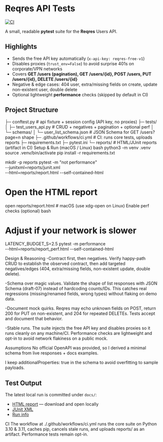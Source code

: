 # Reqres API Tests
[![CI](https://github.com/mlay0797/Reqres-API-Tests/actions/workflows/ci.yml/badge.svg)](https://github.com/mlay0797/Reqres-API-Tests/actions/workflows/ci.yml)

A small, readable **pytest** suite for the **Reqres** Users API.

## Highlights
- Sends the free API key automatically (`x-api-key: reqres-free-v1`)
- Disables proxies (`trust_env=False`) to avoid surprise 401s on corporate/VPN networks
- Covers **GET /users (pagination), GET /users/{id}, POST /users, PUT /users/{id}, DELETE /users/{id}**
- Negative & edge cases: 404 user, extra/missing fields on create, update non-existent user, double delete
- Optional lightweight **performance** checks (skipped by default in CI)

## Project Structure
├─ conftest.py                  # api fixture + session config (API key, no proxies)
├─ tests/
│  ├─ test_users_api.py         # CRUD + negatives + pagination + optional perf
│  └─ schemas/
│     └─ user_list_schema.json  # JSON Schema for GET /users?page=n shape
├─ .github/workflows/ci.yml     # CI: runs core tests, uploads reports
├─ requirements.txt
├─ pytest.ini
└─ reports/                     # HTML/JUnit reports (artifact in CI)
Setup & Run (macOS / Linux)
bash
python3 -m venv .venv
source .venv/bin/activate
pip install -r requirements.txt

mkdir -p reports
pytest -m "not performance" \
  --junitxml=reports/junit.xml \
  --html=reports/report.html --self-contained-html

# Open the HTML report
open reports/report.html   # macOS (use xdg-open on Linux)
Enable perf checks (optional)
bash

# Adjust if your network is slower
LATENCY_BUDGET_S=2.5 pytest -m performance \
  --html=reports/report_perf.html --self-contained-html

Design & Reasoning
-Contract first, then negatives. Verify happy-path CRUD to establish the observed contract, then add targeted negatives/edges (404, extra/missing fields, non-existent update, double delete).

-Schema over magic values. Validate the shape of list responses with JSON Schema (draft-07) instead of hardcoding counts/IDs. This catches real regressions (missing/renamed fields, wrong types) without flaking on demo data.

-Document mock quirks. Reqres may echo unknown fields on POST, return 200 for PUT on non-existent, and 204 for repeated DELETEs. Tests accept and document that behavior.

-Stable runs. The suite injects the free API key and disables proxies so it runs cleanly on any machine/CI. Performance checks are lightweight and opt-in to avoid network flakiness on a public mock.

Assumptions
No official OpenAPI was provided, so I derived a minimal schema from live responses + docs examples.

I keep additionalProperties: true in the schema to avoid overfitting to sample payloads.

## Test Output
The latest local run is committed under `docs/`:

- [HTML report](./docs/report.html) — download and open locally
- [JUnit XML](./docs/junit.xml)
- [Run info](./docs/REPORT_INFO.txt)

CI
The workflow at ./.github/workflows/ci.yml runs the core suite on Python 3.10 & 3.11, caches pip, cancels stale runs, and uploads reports/ as an artifact. Performance tests remain opt-in.